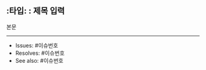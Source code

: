 ## :타입: : 제목 입력

본문
- - -
<!--필요한 경우 주석 처리(#)를 지우고 사용. 이슈 트래킹을 위함 -->
- Issues: #이슈번호
- Resolves: #이슈번호
- See also: #이슈번호

<!-- # 타입 리스트
:hammer:   : 기능 (새로운 기능)
:bug:      : 버그 (버그 수정)
:recycle:  : 리팩토링
:lipstick: : 스타일 (코드 형식, 세미콜론 추가: 비즈니스 로직에 변경 없음)
:memo:     : 문서 (문서 추가, 수정, 삭제)
:white_check_mark: : 테스트 (테스트 코드 추가, 수정, 삭제: 비즈니스 로직에 변경 없음)
:pencil2:  : 기타 변경사항 (빌드 스크립트, 패키지 매니저 설정 수정 등) -->